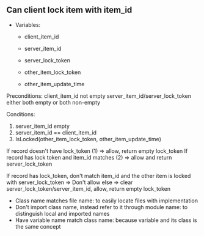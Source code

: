 ## Can client lock item with item_id
- Variables:
  - client_item_id

  - server_item_id
  - server_lock_token

  - other_item_lock_token
  - other_item_update_time

Preconditions:
client_item_id not empty
server_item_id/server_lock_token either both empty or both non-empty

Conditions:
1. server_item_id empty
2. server_item_id == client_item_id
3. IsLocked(other_item_lock_token, other_item_update_time)



If record doesn't have lock_token (1) => allow, return empty lock_token
If record has lock token and item_id matches (2) => allow and return server_lock_token

If record has lock_token, don't match item_id and the other item is locked with server_lock_token => Don't allow
else => clear server_lock_token/server_item_id, allow, return empty lock_token


- Class name matches file name: to easily locate files with implementation
- Don't import class name, instead refer to it through module name: to distinguish local and imported names
- Have variable name match class name: because variable and its class is the same concept

